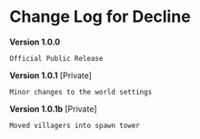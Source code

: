 Change Log for Decline
===

**Version 1.0.0**
```
Official Public Release
```

**Version 1.0.1** [Private]
```
Minor changes to the world settings
```

**Version 1.0.1b** [Private]
```
Moved villagers into spawn tower
```


